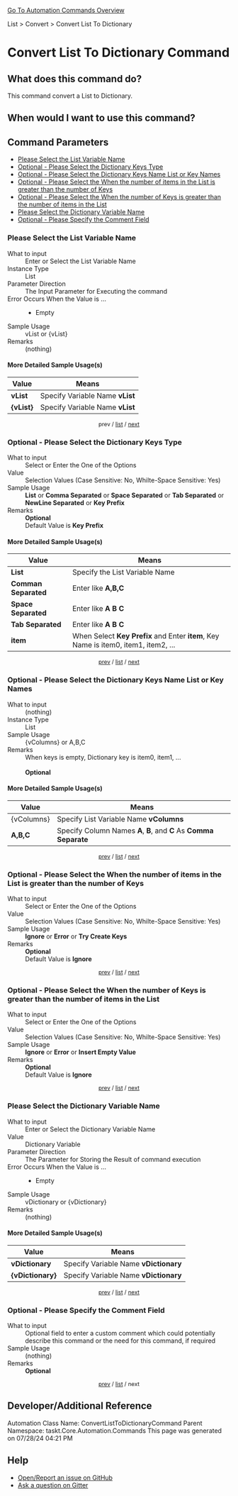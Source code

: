 <!--TITLE: Convert List To Dictionary Command -->
<!-- SUBTITLE: a command in the List group. -->
[Go To Automation Commands Overview](/automation-commands.md)


List &gt; Convert &gt; Convert List To Dictionary


# Convert List To Dictionary Command


## What does this command do?
This command convert a List to Dictionary.


## When would I want to use this command?



<a id="param_list"></a>
## Command Parameters
- [Please Select the List Variable Name](#param_0)
- [Optional - Please Select the Dictionary Keys Type](#param_1)
- [Optional - Please Select the Dictionary Keys Name List or Key Names](#param_2)
- [Optional - Please Select the When the number of items in the List is greater than the number of Keys](#param_3)
- [Optional - Please Select the When the number of Keys is greater than the number of items in the List](#param_4)
- [Please Select the Dictionary Variable Name](#param_5)
- [Optional - Please Specify the Comment Field](#param_6)


<a id="param_0"></a>
### Please Select the List Variable Name


<dl>
<dt>What to input</dt><dd>Enter or Select the List Variable Name</dd>
<dt>Instance Type</dt><dd>List</dd>
<dt>Parameter Direction</dt><dd>The Input Parameter for Executing the command</dd>
<dt>Error Occurs When the Value is ...</dt><dd><ul>
<li>Empty</li>
</ul></dd>
<dt>Sample Usage</dt><dd>vList or {vList}</dd>
<dt>Remarks</dt><dd>(nothing)</dd>
</dl>




#### More Detailed Sample Usage(s)
| Value | Means |
|---|---|
| <strong>vList</strong> | Specify Variable Name **vList** |
| <strong>{vList}</strong> | Specify Variable Name **vList** |


<div style="font-size: 90%; text-align: center">


prev / [list](#param_list) / [next](#param_1)


</div>


<a id="param_1"></a>
### Optional - Please Select the Dictionary Keys Type


<dl>
<dt>What to input</dt><dd>Select or Enter the One of the Options</dd>
<dt>Value</dt><dd>Selection Values (Case Sensitive: No, Whilte-Space Sensitive: Yes)</dd>
<dt>Sample Usage</dt><dd><strong>List</strong> or  <strong>Comma Separated</strong> or  <strong>Space Separated</strong> or  <strong>Tab Separated</strong> or  <strong>NewLine Separated</strong> or  <strong>Key Prefix</strong></dd>
<dt>Remarks</dt><dd><strong>Optional</strong><br>Default Value is <strong>Key Prefix</strong></dd>
</dl>




#### More Detailed Sample Usage(s)
| Value | Means |
|---|---|
| <strong>List</strong> | Specify the List Variable Name |
| <strong>Comman Separated</strong> | Enter like **A,B,C** |
| <strong>Space Separated</strong> | Enter like **A B C** |
| <strong>Tab Separated</strong> | Enter like **A	B	C** |
| <strong>item</strong> | When Select **Key Prefix** and Enter **item**, Key Name is item0, item1, item2, ... |


<div style="font-size: 90%; text-align: center">


[prev](#param_1) / [list](#param_list) / [next](#param_2)


</div>


<a id="param_2"></a>
### Optional - Please Select the Dictionary Keys Name List or Key Names


<dl>
<dt>What to input</dt><dd>(nothing)</dd>
<dt>Instance Type</dt><dd>List</dd>
<dt>Sample Usage</dt><dd>{vColumns} or A,B,C</dd>
<dt>Remarks</dt><dd>When keys is empty, Dictionary key is item0, item1, ...<br><br>
<strong>Optional</strong><br></dd>
</dl>




#### More Detailed Sample Usage(s)
| Value | Means |
|---|---|
| {vColumns} | Specify List Variable Name **vColumns** |
| <strong>A,B,C</strong> | Specify Column Names **A**, **B**, and **C** As **Comma Separate** |


<div style="font-size: 90%; text-align: center">


[prev](#param_2) / [list](#param_list) / [next](#param_3)


</div>


<a id="param_3"></a>
### Optional - Please Select the When the number of items in the List is greater than the number of Keys


<dl>
<dt>What to input</dt><dd>Select or Enter the One of the Options</dd>
<dt>Value</dt><dd>Selection Values (Case Sensitive: No, Whilte-Space Sensitive: Yes)</dd>
<dt>Sample Usage</dt><dd><strong>Ignore</strong> or  <strong>Error</strong> or  <strong>Try Create Keys</strong></dd>
<dt>Remarks</dt><dd><strong>Optional</strong><br>Default Value is <strong>Ignore</strong></dd>
</dl>




<div style="font-size: 90%; text-align: center">


[prev](#param_3) / [list](#param_list) / [next](#param_4)


</div>


<a id="param_4"></a>
### Optional - Please Select the When the number of Keys is greater than the number of items in the List


<dl>
<dt>What to input</dt><dd>Select or Enter the One of the Options</dd>
<dt>Value</dt><dd>Selection Values (Case Sensitive: No, Whilte-Space Sensitive: Yes)</dd>
<dt>Sample Usage</dt><dd><strong>Ignore</strong> or  <strong>Error</strong> or  <strong>Insert Empty Value</strong></dd>
<dt>Remarks</dt><dd><strong>Optional</strong><br>Default Value is <strong>Ignore</strong></dd>
</dl>




<div style="font-size: 90%; text-align: center">


[prev](#param_4) / [list](#param_list) / [next](#param_5)


</div>


<a id="param_5"></a>
### Please Select the Dictionary Variable Name


<dl>
<dt>What to input</dt><dd>Enter or Select the Dictionary Variable Name</dd>
<dt>Value</dt><dd>Dictionary Variable</dd>
<dt>Parameter Direction</dt><dd>The Parameter for Storing the Result of command execution</dd>
<dt>Error Occurs When the Value is ...</dt><dd><ul>
<li>Empty</li>
</ul></dd>
<dt>Sample Usage</dt><dd>vDictionary or {vDictionary}</dd>
<dt>Remarks</dt><dd>(nothing)</dd>
</dl>




#### More Detailed Sample Usage(s)
| Value | Means |
|---|---|
| <strong>vDictionary</strong> | Specify Variable Name **vDictionary** |
| <strong>{vDictionary}</strong> | Specify Variable Name **vDictionary** |


<div style="font-size: 90%; text-align: center">


[prev](#param_5) / [list](#param_list) / [next](#param_6)


</div>


<a id="param_6"></a>
### Optional - Please Specify the Comment Field


<dl>
<dt>What to input</dt><dd>Optional field to enter a custom comment which could potentially describe this command or the need for this command, if required</dd>
<dt>Sample Usage</dt><dd>(nothing)</dd>
<dt>Remarks</dt><dd><strong>Optional</strong><br></dd>
</dl>




<div style="font-size: 90%; text-align: center">


[prev](#param_6) / [list](#param_list) / next


</div>


## Developer/Additional Reference
Automation Class Name: ConvertListToDictionaryCommand
Parent Namespace: taskt.Core.Automation.Commands
This page was generated on 07/28/24 04:21 PM


## Help
- [Open/Report an issue on GitHub](https://github.com/rcktrncn/taskt/issues/new)
- [Ask a question on Gitter](https://gitter.im/taskt-rpa/Lobby)
